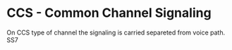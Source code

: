 # CCS - Common Channel Signaling

On CCS type of channel the signaling is carried separeted from voice path. SS7
